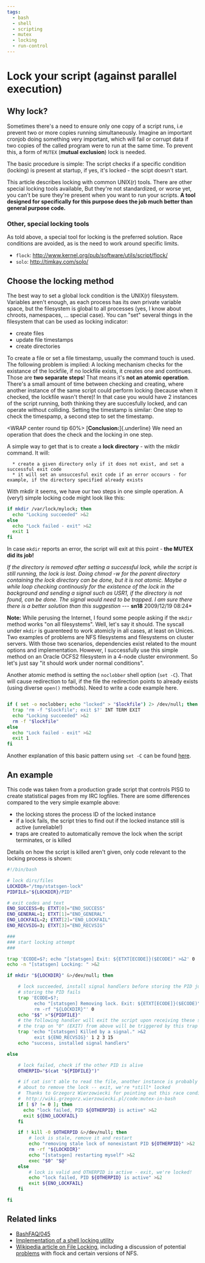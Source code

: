 ```yaml
---
tags:
  - bash
  - shell
  - scripting
  - mutex
  - locking
  - run-control
---
```


# Lock your script (against parallel execution)

## Why lock?

Sometimes there's a need to ensure only one copy of a script runs, i.e
prevent two or more copies running simultaneously. Imagine an important
cronjob doing something very important, which will fail or corrupt data
if two copies of the called program were to run at the same time. To
prevent this, a form of `MUTEX` (**mutual exclusion**) lock is needed.

The basic procedure is simple: The script checks if a specific condition
(locking) is present at startup, if yes, it's locked - the scipt
doesn't start.

This article describes locking with common UNIX(r) tools. There are
other special locking tools available, But they\'re not standardized, or
worse yet, you can't be sure they\'re present when you want to run your
scripts. **A tool designed for specifically for this purpose does the
job much better than general purpose code.**

### Other, special locking tools

As told above, a special tool for locking is the preferred solution.
Race conditions are avoided, as is the need to work around specific
limits.

-   `flock`: <http://www.kernel.org/pub/software/utils/script/flock/>
-   `solo`: <http://timkay.com/solo/>

## Choose the locking method

The best way to set a global lock condition is the UNIX(r) filesystem.
Variables aren't enough, as each process has its own private variable
space, but the filesystem is global to all processes (yes, I know about
chroots, namespaces, \... special case). You can \"set\" several things
in the filesystem that can be used as locking indicator:

-   create files
-   update file timestamps
-   create directories

To create a file or set a file timestamp, usually the command touch is
used. The following problem is implied: A locking mechanism checks for
the existance of the lockfile, if no lockfile exists, it creates one and
continues. Those are **two separate steps**! That means it's **not an
atomic operation**. There's a small amount of time between checking and
creating, where another instance of the same script could perform
locking (because when it checked, the lockfile wasn't there)! In that
case you would have 2 instances of the script running, both thinking
they are succesfully locked, and can operate without colliding. Setting
the timestamp is similar: One step to check the timespamp, a second step
to set the timestamp.

<WRAP center round tip 60%> [**Conclusion:**]{.underline} We need an
operation that does the check and the locking in one step. </WRAP>

A simple way to get that is to create a **lock directory** - with the
mkdir command. It will:

      * create a given directory only if it does not exist, and set a successful exit code
      * it will set an unsuccesful exit code if an error occours - for example, if the directory specified already exists

With mkdir it seems, we have our two steps in one simple operation. A
(very!) simple locking code might look like this:

``` bash
if mkdir /var/lock/mylock; then
  echo "Locking succeeded" >&2
else
  echo "Lock failed - exit" >&2
  exit 1
fi
```

In case `mkdir` reports an error, the script will exit at this point -
**the MUTEX did its job!**

*If the directory is removed after setting a successful lock, while the
script is still running, the lock is lost. Doing chmod -w for the parent
directory containing the lock directory can be done, but it is not
atomic. Maybe a while loop checking continously for the existence of the
lock in the background and sending a signal such as USR1, if the
directory is not found, can be done. The signal would need to be
trapped. I am sure there there is a better solution than this
suggestion* --- **sn18** 2009/12/19 08:24*

**Note:** While perusing the Internet, I found some people asking if the
`mkdir` method works \"on all filesystems\". Well, let's say it should.
The syscall under `mkdir` is guarenteed to work atomicly in all cases,
at least on Unices. Two examples of problems are NFS filesystems and
filesystems on cluster servers. With those two scenarios, dependencies
exist related to the mount options and implementation. However, I
successfully use this simple method on an Oracle OCFS2 filesystem in a
4-node cluster environment. So let's just say \"it should work under
normal conditions\".

Another atomic method is setting the `noclobber` shell option
(`set -C`). That will cause redirection to fail, if the file the
redirection points to already exists (using diverse `open()` methods).
Need to write a code example here.

``` bash

if ( set -o noclobber; echo "locked" > "$lockfile") 2> /dev/null; then
  trap 'rm -f "$lockfile"; exit $?' INT TERM EXIT
  echo "Locking succeeded" >&2
  rm -f "$lockfile"
else
  echo "Lock failed - exit" >&2
  exit 1
fi

```

Another explanation of this basic pattern using `set -C` can be found
[here](http://pubs.opengroup.org/onlinepubs/9699919799/xrat/V4_xcu_chap02.html#tag_23_02_07).

## An example

This code was taken from a production grade script that controls PISG to
create statistical pages from my IRC logfiles. There are some
differences compared to the very simple example above:

-   the locking stores the process ID of the locked instance
-   if a lock fails, the script tries to find out if the locked instance
    still is active (unreliable!)
-   traps are created to automatically remove the lock when the script
    terminates, or is killed

Details on how the script is killed aren't given, only code relevant to
the locking process is shown:

``` bash
#!/bin/bash

# lock dirs/files
LOCKDIR="/tmp/statsgen-lock"
PIDFILE="${LOCKDIR}/PID"

# exit codes and text
ENO_SUCCESS=0; ETXT[0]="ENO_SUCCESS"
ENO_GENERAL=1; ETXT[1]="ENO_GENERAL"
ENO_LOCKFAIL=2; ETXT[2]="ENO_LOCKFAIL"
ENO_RECVSIG=3; ETXT[3]="ENO_RECVSIG"

###
### start locking attempt
###

trap 'ECODE=$?; echo "[statsgen] Exit: ${ETXT[ECODE]}($ECODE)" >&2' 0
echo -n "[statsgen] Locking: " >&2

if mkdir "${LOCKDIR}" &>/dev/null; then

    # lock succeeded, install signal handlers before storing the PID just in case 
    # storing the PID fails
    trap 'ECODE=$?;
          echo "[statsgen] Removing lock. Exit: ${ETXT[ECODE]}($ECODE)" >&2
          rm -rf "${LOCKDIR}"' 0
    echo "$$" >"${PIDFILE}" 
    # the following handler will exit the script upon receiving these signals
    # the trap on "0" (EXIT) from above will be triggered by this trap's "exit" command!
    trap 'echo "[statsgen] Killed by a signal." >&2
          exit ${ENO_RECVSIG}' 1 2 3 15
    echo "success, installed signal handlers"

else

    # lock failed, check if the other PID is alive
    OTHERPID="$(cat "${PIDFILE}")"

    # if cat isn't able to read the file, another instance is probably
    # about to remove the lock -- exit, we're *still* locked
    #  Thanks to Grzegorz Wierzowiecki for pointing out this race condition on
    #  http://wiki.grzegorz.wierzowiecki.pl/code:mutex-in-bash
    if [ $? != 0 ]; then
      echo "lock failed, PID ${OTHERPID} is active" >&2
      exit ${ENO_LOCKFAIL}
    fi

    if ! kill -0 $OTHERPID &>/dev/null; then
        # lock is stale, remove it and restart
        echo "removing stale lock of nonexistant PID ${OTHERPID}" >&2
        rm -rf "${LOCKDIR}"
        echo "[statsgen] restarting myself" >&2
        exec "$0" "$@"
    else
        # lock is valid and OTHERPID is active - exit, we're locked!
        echo "lock failed, PID ${OTHERPID} is active" >&2
        exit ${ENO_LOCKFAIL}
    fi

fi
```

## Related links

-   [BashFAQ/045](http://mywiki.wooledge.org/BashFAQ/045)
-   [Implementation of a shell locking
    utility](http://wiki.grzegorz.wierzowiecki.pl/code:mutex-in-bash)
-   [Wikipedia article on File
    Locking](http://en.wikipedia.org/wiki/File_locking), including a
    discussion of potential
    [problems](http://en.wikipedia.org/wiki/File_locking#Problems) with
    flock and certain versions of NFS.
